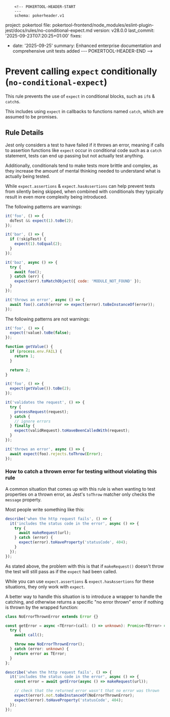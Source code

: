         <!-- POKERTOOL-HEADER-START
        ---
        schema: pokerheader.v1
project: pokertool
file: pokertool-frontend/node_modules/eslint-plugin-jest/docs/rules/no-conditional-expect.md
version: v28.0.0
last_commit: '2025-09-23T07:20:25+01:00'
fixes:
- date: '2025-09-25'
  summary: Enhanced enterprise documentation and comprehensive unit tests added
        ---
        POKERTOOL-HEADER-END -->
# Prevent calling `expect` conditionally (`no-conditional-expect`)

This rule prevents the use of `expect` in conditional blocks, such as `if`s &
`catch`s.

This includes using `expect` in callbacks to functions named `catch`, which are
assumed to be promises.

## Rule Details

Jest only considers a test to have failed if it throws an error, meaning if
calls to assertion functions like `expect` occur in conditional code such as a
`catch` statement, tests can end up passing but not actually test anything.

Additionally, conditionals tend to make tests more brittle and complex, as they
increase the amount of mental thinking needed to understand what is actually
being tested.

While `expect.assertions` & `expect.hasAssertions` can help prevent tests from
silently being skipped, when combined with conditionals they typically result in
even more complexity being introduced.

The following patterns are warnings:

```js
it('foo', () => {
  doTest && expect(1).toBe(2);
});

it('bar', () => {
  if (!skipTest) {
    expect(1).toEqual(2);
  }
});

it('baz', async () => {
  try {
    await foo();
  } catch (err) {
    expect(err).toMatchObject({ code: 'MODULE_NOT_FOUND' });
  }
});

it('throws an error', async () => {
  await foo().catch(error => expect(error).toBeInstanceOf(error));
});
```

The following patterns are not warnings:

```js
it('foo', () => {
  expect(!value).toBe(false);
});

function getValue() {
  if (process.env.FAIL) {
    return 1;
  }

  return 2;
}

it('foo', () => {
  expect(getValue()).toBe(2);
});

it('validates the request', () => {
  try {
    processRequest(request);
  } catch {
    // ignore errors
  } finally {
    expect(validRequest).toHaveBeenCalledWith(request);
  }
});

it('throws an error', async () => {
  await expect(foo).rejects.toThrow(Error);
});
```

### How to catch a thrown error for testing without violating this rule

A common situation that comes up with this rule is when wanting to test
properties on a thrown error, as Jest's `toThrow` matcher only checks the
`message` property.

Most people write something like this:

```typescript
describe('when the http request fails', () => {
  it('includes the status code in the error', async () => {
    try {
      await makeRequest(url);
    } catch (error) {
      expect(error).toHaveProperty('statusCode', 404);
    }
  });
});
```

As stated above, the problem with this is that if `makeRequest()` doesn't throw
the test will still pass as if the `expect` had been called.

While you can use `expect.assertions` & `expect.hasAssertions` for these
situations, they only work with `expect`.

A better way to handle this situation is to introduce a wrapper to handle the
catching, and otherwise returns a specific "no error thrown" error if nothing is
thrown by the wrapped function:

```typescript
class NoErrorThrownError extends Error {}

const getError = async <TError>(call: () => unknown): Promise<TError> => {
  try {
    await call();

    throw new NoErrorThrownError();
  } catch (error: unknown) {
    return error as TError;
  }
};

describe('when the http request fails', () => {
  it('includes the status code in the error', async () => {
    const error = await getError(async () => makeRequest(url));

    // check that the returned error wasn't that no error was thrown
    expect(error).not.toBeInstanceOf(NoErrorThrownError);
    expect(error).toHaveProperty('statusCode', 404);
  });
});
```
